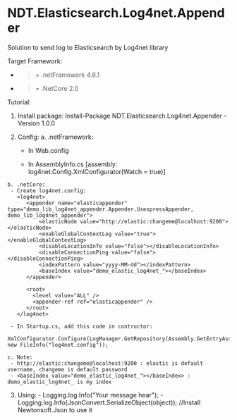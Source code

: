 # NDT.Elasticsearch.Log4net.Appender
Solution to send log to Elasticsearch by Log4net library

Target Framework:
  - >= .netFramework 4.6.1
  - >= .NetCore 2.0
  
Tutorial:
  1. Install package: Install-Package NDT.Elasticsearch.Log4net.Appender -Version 1.0.0
  
  2. Config:
    a. .netFramework:
      - In Web.config
      <configSections>
        <section name="log4net" type="log4net.Config.Log4NetConfigurationSectionHandler, log4net" />
      </configSections>
      <appSettings>
        <add key="log4net.Internal.Debug" value="true" />
      </appSettings>

      <log4net>
        <appender name="elasticappender" type="demo_lib_log4net_appender.Appender.UsexpressAppender, demo_lib_log4net_appender">
              <elasticNode value="http://elastic:changeme@localhost:9200" />
              <enableGlobalContextLog value="false" />
              <disableLocationInfo value="false" />
              <disableConnectionPing value="false" />
              <indexPattern value="ddMMyyyy" />
              <baseIndex value="logentry" />
        </appender>

        <root>
              <level value="ALL" />
              <appender-ref ref="elasticappender" />
        </root>
      </log4net>
      
     - In AssemblyInfo.cs
      	[assembly: log4net.Config.XmlConfigurator(Watch = true)]
    
    b. .netCore:
     - Create log4net.config:
       <log4net>
          <appender name="elasticappender" type="demo_lib_log4net_appender.Appender.UsexpressAppender, demo_lib_log4net_appender">
              <elasticNode value="http://elastic:changeme@localhost:9200"></elasticNode>
              <enableGlobalContextLog value="true"></enableGlobalContextLog>
              <disableLocationInfo value="false"></disableLocationInfo>
              <disableConnectionPing value="false"></disableConnectionPing>
              <indexPattern value="yyyy-MM-dd"></indexPattern>
              <baseIndex value="demo_elastic_log4net_"></baseIndex>
          </appender>
          
          <root>
            <level value="ALL" />
            <appender-ref ref="elasticappender" />
          </root>
       </log4net>
     
     - In Startup.cs, add this code in contructor:
          XmlConfigurator.Configure(LogManager.GetRepository(Assembly.GetEntryAssembly()), new FileInfo("log4net.config"));
          
    c. Note:
     - http://elastic:changeme@localhost:9200 : elastic is default username, changeme is default password
     - <baseIndex value="demo_elastic_log4net_"></baseIndex> : demo_elastic_log4net_ is my index
     
  3. Using:
    - Logging.log.Info("Your message hear");
    - Logging.log.Info(JsonConvert.SerializeObject(object)); //Install Newtonsoft.Json to use it
       
       
